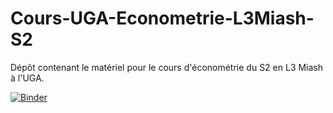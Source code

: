 # Cours-UGA-Econometrie-L3Miash-S2
 Dépôt contenant le matériel pour le cours d'économétrie du S2 en L3 Miash à l'UGA.

[![Binder](https://mybinder.org/badge_logo.svg)](https://mybinder.org/v2/gh/MWUrda/Cours-UGA-Econometrie-L3Miash-S2/HEAD)